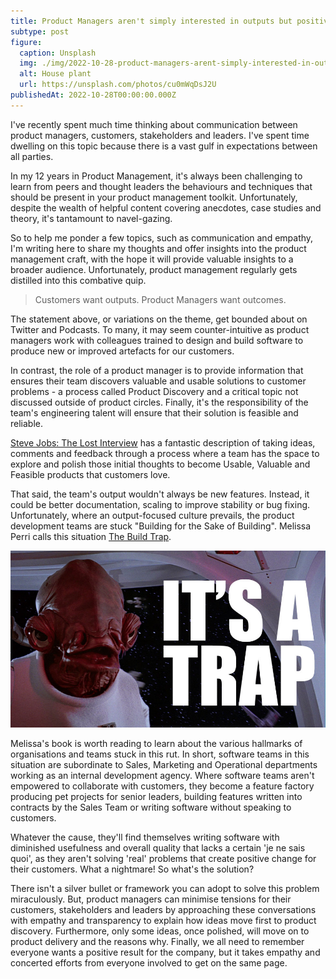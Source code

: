 ```yaml
---
title: Product Managers aren't simply interested in outputs but positive outcomes for their customers
subtype: post
figure:
  caption: Unsplash
  img: ./img/2022-10-28-product-managers-arent-simply-interested-in-outputs-but-positive-outcomes-for-their-customers.jpg
  alt: House plant
  url: https://unsplash.com/photos/cu0mWqDsJ2U
publishedAt: 2022-10-28T00:00:00.000Z
---
```

I've recently spent much time thinking about communication between product managers, customers, stakeholders and leaders. I've spent time dwelling on this topic because there is a vast gulf in expectations between all parties.

In my 12 years in Product Management, it's always been challenging to learn from peers and thought leaders the behaviours and techniques that should be present in your product management toolkit. Unfortunately, despite the wealth of helpful content covering anecdotes, case studies and theory, it's tantamount to navel-gazing.

So to help me ponder a few topics, such as communication and empathy, I'm writing here to share my thoughts and offer insights into the product management craft, with the hope it will provide valuable insights to a broader audience. Unfortunately, product management regularly gets distilled into this combative quip.

>    Customers want outputs. Product Managers want outcomes.

The statement above, or variations on the theme, get bounded about on Twitter and Podcasts. To many, it may seem counter-intuitive as product managers work with colleagues trained to design and build software to produce new or improved artefacts for our customers.

In contrast, the role of a product manager is to provide information that ensures their team discovers valuable and usable solutions to customer problems - a process called Product Discovery and a critical topic not discussed outside of product circles. Finally, it's the responsibility of the team's engineering talent will ensure that their solution is feasible and reliable.

[Steve Jobs: The Lost Interview](https://youtu.be/rDqQcmVqAm4?t=2088) has a fantastic description of taking ideas, comments and feedback through a process where a team has the space to explore and polish those initial thoughts to become Usable, Valuable and Feasible products that customers love.

That said, the team's output wouldn't always be new features. Instead, it could be better documentation, scaling to improve stability or bug fixing. Unfortunately, where an output-focused culture prevails, the product development teams are stuck "Building for the Sake of Building". Melissa Perri calls this situation [The Build Trap](https://melissaperri.com/blog/2014/08/05/the-build-trap).

![It's a Trap](./img/2022-10-28-its-a-trap.jpg)

Melissa's book is worth reading to learn about the various hallmarks of organisations and teams stuck in this rut. In short, software teams in this situation are subordinate to Sales, Marketing and Operational departments working as an internal development agency. Where software teams aren't empowered to collaborate with customers, they become a feature factory producing pet projects for senior leaders, building features written into contracts by the Sales Team or writing software without speaking to customers.

Whatever the cause, they'll find themselves writing software with diminished usefulness and overall quality that lacks a certain 'je ne sais quoi', as they aren't solving 'real' problems that create positive change for their customers. What a nightmare! So what's the solution?

There isn't a silver bullet or framework you can adopt to solve this problem miraculously. But, product managers can minimise tensions for their customers, stakeholders and leaders by approaching these conversations with empathy and transparency to explain how ideas move first to product discovery. Furthermore, only some ideas, once polished, will move on to product delivery and the reasons why. Finally, we all need to remember everyone wants a positive result for the company, but it takes empathy and concerted efforts from everyone involved to get on the same page.
